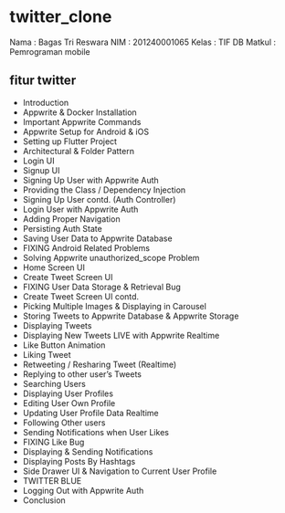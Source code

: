 # twitter_clone

Nama   : Bagas Tri Reswara
NIM    : 201240001065
Kelas  : TIF DB
Matkul : Pemrograman mobile

## fitur twitter
-	Introduction
-	Appwrite & Docker Installation
-	Important Appwrite Commands
-	Appwrite Setup for Android & iOS
-	Setting up Flutter Project
-	Architectural & Folder Pattern
-	Login UI
-	Signup UI
-	Signing Up User with Appwrite Auth
-	Providing the Class / Dependency Injection
-	Signing Up User contd. (Auth Controller)
-	Login User with Appwrite Auth
-	Adding Proper Navigation
-	Persisting Auth State
-	Saving User Data to Appwrite Database
-	FIXING Android Related Problems
-	Solving Appwrite unauthorized_scope Problem
-	Home Screen UI
-	Create Tweet Screen UI
-	FIXING User Data Storage & Retrieval Bug
-	Create Tweet Screen UI contd.
-	Picking Multiple Images & Displaying in Carousel
-	Storing Tweets to Appwrite Database & Appwrite Storage
-	Displaying Tweets
-	Displaying New Tweets LIVE with Appwrite Realtime
-	Like Button Animation
-	Liking Tweet
-	Retweeting / Resharing Tweet (Realtime)
-	Replying to other user’s Tweets
-	Searching Users
-	Displaying User Profiles
-	Editing User Own Profile
-	Updating User Profile Data Realtime
-	Following Other users
-	Sending Notifications when User Likes
-	FIXING Like Bug
-	Displaying & Sending Notifications
-	Displaying Posts By Hashtags
-	Side Drawer UI & Navigation to Current User Profile
-	TWITTER BLUE
-	Logging Out with Appwrite Auth
-	Conclusion


